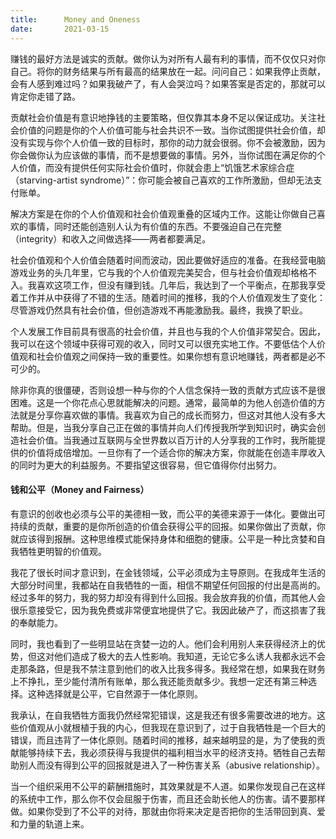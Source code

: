```yaml
---
title:      Money and Oneness
date:       2021-03-15
---
```


赚钱的最好方法是诚实的贡献。做你认为对所有人最有利的事情，而不仅仅只对你自己。将你的财务结果与所有最高的结果放在一起。问问自己：如果我停止贡献，会有人感到难过吗？如果我破产了，有人会哭泣吗？如果答案是否定的，那就可以肯定你走错了路。

贡献社会价值是有意识地挣钱的主要策略，但仅靠其本身不足以保证成功。关注社会价值的问题是你的个人价值可能与社会共识不一致。当你试图提供社会价值，却没有实现与你个人价值一致的目标时，那你的动力就会很弱。你不会被激励，因为你会做你认为应该做的事情，而不是想要做的事情。另外，当你试图在满足你的个人价值，而没有提供任何实际社会价值时，你就会患上“饥饿艺术家综合症（starving-artist syndrome）”：你可能会被自己喜欢的工作所激励，但却无法支付账单。

解决方案是在你的个人价值观和社会价值观重叠的区域内工作。这能让你做自己喜欢的事情，同时还能创造别人认为有价值的东西。不要强迫自己在完整（integrity）和收入之间做选择——两者都要满足。

社会价值观和个人价值会随着时间而波动，因此要做好适应的准备。在我经营电脑游戏业务的头几年里，它与我的个人价值观完美契合，但与社会价值观却格格不入。我喜欢这项工作，但没有赚到钱。几年后，我达到了一个平衡点，在那我享受着工作并从中获得了不错的生活。随着时间的推移，我的个人价值观发生了变化：尽管游戏仍然具有社会价值，但创造游戏不再能激励我。最终，我换了职业。

个人发展工作目前具有很高的社会价值，并且也与我的个人价值非常契合。因此，我可以在这个领域中获得可观的收入，同时又可以很充实地工作。不要低估个人价值观和社会价值观之间保持一致的重要性。如果你想有意识地赚钱，两者都是必不可少的。

除非你真的很僵硬，否则设想一种与你的个人信念保持一致的贡献方式应该不是很困难。这是一个你花点心思就能解决的问题。通常，最简单的为他人创造价值的方法就是分享你喜欢做的事情。我喜欢为自己的成长而努力，但这对其他人没有多大帮助。但是，当我分享自己正在做的事情并向人们传授我所学到知识时，确实会创造社会价值。当我通过互联网与全世界数以百万计的人分享我的工作时，我所能提供的价值将成倍增加。一旦你有了一个适合你的解决方案，你就能在创造丰厚收入的同时为更大的利益服务。不要指望这很容易，但它值得你付出努力。



#### 钱和公平（Money and Fairness）

有意识的创收也必须与公平的美德相一致，而公平的美德来源于一体化。要做出可持续的贡献，重要的是你所创造的价值会获得公平的回报。如果你做出了贡献，你就应该得到报酬。这种思维模式能保持身体和细胞的健康。公平是一种比贪婪和自我牺牲更明智的价值观。

我花了很长时间才意识到，在金钱领域，公平必须成为主导原则。在我成年生活的大部分时间里，我都站在自我牺牲的一面，相信不期望任何回报的付出是高尚的。经过多年的努力，我的努力却没有得到什么回报。我会放弃我的价值，而其他人会很乐意接受它，因为我免费或非常便宜地提供了它。我因此破产了，而这损害了我的奉献能力。

同时，我也看到了一些明显站在贪婪一边的人。他们会利用别人来获得经济上的优势，但这对他们造成了极大的去人性影响。我知道，无论它多么诱人我都永远不会走那条路，但是我不禁注意到他们的收入比我多得多。我经常在想，如果我在财务上不挣扎，至少能付清所有账单，那么我还能贡献多少。我想一定还有第三种选择。这种选择就是公平，它自然源于一体化原则。

我承认，在自我牺牲方面我仍然经常犯错误，这是我还有很多需要改进的地方。这些价值观从小就根植于我的内心，但我现在意识到了，过于自我牺牲是一个巨大的错误，而且违背了一体化原则。随着时间的推移，越来越明显的是，为了使我的贡献能够持续下去，我必须获得与我提供的福利相当水平的经济支持。牺牲自己去帮助别人而没有得到公平的回报就是进入了一种伤害关系（abusive relationship）。

当一个组织采用不公平的薪酬措施时，其效果就是不人道。如果你发现自己在这样的系统中工作，那么你不仅会屈服于伤害，而且还会助长他人的伤害。请不要那样做。如果你受到了不公平的对待，那就由你将来决定是否把你的生活带回到真、爱和力量的轨道上来。

